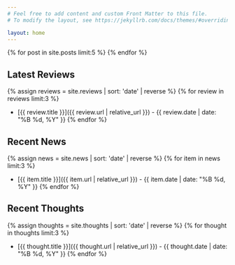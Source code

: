 ```yaml
---
# Feel free to add content and custom Front Matter to this file.
# To modify the layout, see https://jekyllrb.com/docs/themes/#overriding-theme-defaults

layout: home
---
```



{% for post in site.posts limit:5 %}
{% endfor %}

## Latest Reviews
{% assign reviews = site.reviews | sort: 'date' | reverse %}
{% for review in reviews limit:3 %}
  - [{{ review.title }}]({{ review.url | relative_url }}) - {{ review.date | date: "%B %d, %Y" }}
{% endfor %}

## Recent News
{% assign news = site.news | sort: 'date' | reverse %}
{% for item in news limit:3 %}
  - [{{ item.title }}]({{ item.url | relative_url }}) - {{ item.date | date: "%B %d, %Y" }}
{% endfor %}

## Recent Thoughts
{% assign thoughts = site.thoughts | sort: 'date' | reverse %}
{% for thought in thoughts limit:3 %}
  - [{{ thought.title }}]({{ thought.url | relative_url }}) - {{ thought.date | date: "%B %d, %Y" }}
{% endfor %}

